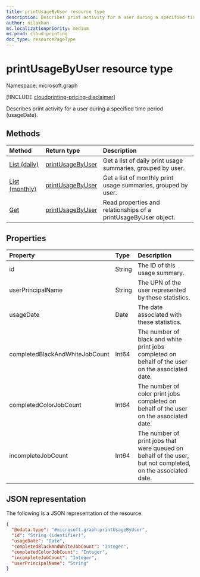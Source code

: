 ```yaml
---
title: printUsageByUser resource type
description: Describes print activity for a user during a specified time period (usageDate).
author: nilakhan
ms.localizationpriority: medium
ms.prod: cloud-printing
doc_type: resourcePageType
---
```


# printUsageByUser resource type

Namespace: microsoft.graph

[!INCLUDE [cloudprinting-pricing-disclaimer](../../includes/cloudprinting-pricing-disclaimer.md)]

Describes print activity for a user during a specified time period (usageDate).

## Methods
|Method|Return type|Description|
|:---|:---|:---|
| [List (daily)](../api/reportroot-list-dailyprintusagebyuser.md) | [printUsageByUser](printusagebyuser.md) | Get a list of daily print usage summaries, grouped by user. |
| [List (monthly)](../api/reportroot-list-monthlyprintusagebyuser.md) | [printUsageByUser](printusagebyuser.md) | Get a list of monthly print usage summaries, grouped by user. |
| [Get](../api/printusagebyuser-get.md) | [printUsageByUser](printusagebyuser.md) | Read properties and relationships of a printUsageByUser object. |

## Properties
|Property|Type|Description|
|:---|:---|:---|
|id|String|The ID of this usage summary.|
|userPrincipalName|String|The UPN of the user represented by these statistics.|
|usageDate|Date|The date associated with these statistics.|
|completedBlackAndWhiteJobCount|Int64|The number of black and white print jobs completed on behalf of the user on the associated date.|
|completedColorJobCount|Int64|The number of color print jobs completed on behalf of the user on the associated date.|
|incompleteJobCount|Int64|The number of print jobs that were queued on behalf of the user, but not completed, on the associated date.|

## JSON representation
The following is a JSON representation of the resource.
<!-- {
  "blockType": "resource",
  "keyProperty": "id",
  "@odata.type": "microsoft.graph.printUsageByUser",
  "openType": false
}
-->
``` json
{
  "@odata.type": "#microsoft.graph.printUsageByUser",
  "id": "String (identifier)",
  "usageDate": "Date",
  "completedBlackAndWhiteJobCount": "Integer",
  "completedColorJobCount": "Integer",
  "incompleteJobCount": "Integer",
  "userPrincipalName": "String"
}
```

